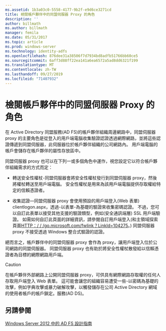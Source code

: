 ```yaml
---
ms.assetid: 1b3a03c0-5558-4177-9b2f-e9d6ce3271cd
title: 檢閱帳戶夥伴中的同盟伺服器 Proxy 的角色
description: ''
author: billmath
ms.author: billmath
manager: femila
ms.date: 05/31/2017
ms.topic: article
ms.prod: windows-server
ms.technology: identity-adfs
ms.openlocfilehash: 876dee31a38506f7d7934bd8adfb51766bb60ce5
ms.sourcegitcommit: 6aff3d88ff22ea141a6ea6572a5ad8dd6321f199
ms.translationtype: MT
ms.contentlocale: zh-TW
ms.lasthandoff: 09/27/2019
ms.locfileid: "71407932"
---
```

# <a name="review-the-role-of-the-federation-server-proxy-in-the-account-partner"></a>檢閱帳戶夥伴中的同盟伺服器 Proxy 的角色

在 Active Directory 同盟服務\(AD FS\)的帳戶夥伴組織周邊網路中，同盟伺服器 proxy 的主要角色是從登入的用戶端電腦收集驗證認證透過網際網路，並將這些認證傳遞到同盟伺服器，此伺服器位於帳戶夥伴組織的公司網路內。 用戶端電腦的帳戶會儲存在帳戶夥伴的屬性存放區中。  
  
同盟伺服器 proxy 也可以在下列一或多個角色中運作，視您設定它以符合帳戶夥伴組織需求的方式而定：  
  
-   轉送安全性權杖-同盟伺服器會將安全性權杖發行到同盟伺服器 proxy，然後將權杖轉送至用戶端電腦。 安全性權杖是用來為該用戶端電腦提供存取權給特定的信賴憑證者。  
  
-   收集認證—同盟伺服器 proxy 會使用預設的用戶端登入\(Web 表單\) clientlogon.aspx，透過\-以表單\-為基礎的驗證來收集密碼認證。 不過，您可以自訂此表單以接受其他支援的驗證類型，例如\(安全通訊端層\) SSL 用戶端驗證。 如需如何自訂此頁面的詳細資訊，請參閱自訂用戶端登入\(和主領域探索頁面[HTTP：\/ \/ \/go.microsoft.com\/fwlink？LinkId\=104275](https://go.microsoft.com/fwlink/?LinkId=104275)。\) 同盟伺服器 proxy 不接受透過 Windows 整合式驗證的認證。  
  
總而言之，帳戶夥伴中的同盟伺服器 proxy 會作為 proxy，讓用戶端登入位於公司網路的同盟伺服器。 同盟伺服器 proxy 也有助於將安全性權杖散發給以信賴憑證者為目標的網際網路用戶端。  
  
> [!CAUTION]  
> 在帳戶夥伴外部網路上公開同盟伺服器 proxy，可供具有網際網路存取權的任何人存取用戶端登入 Web 表單。 這可能會讓您的組織容易遭受一些\-以密碼為基礎的攻擊，例如字典攻擊或暴力破解攻擊，以觸發儲存在公司 Active Directory 網域的使用者帳戶的帳戶鎖定。服務\(AD DS\)。  
  

## <a name="see-also"></a>另請參閱
[Windows Server 2012 中的 AD FS 設計指南](AD-FS-Design-Guide-in-Windows-Server-2012.md)
